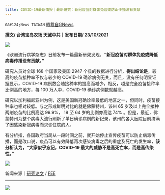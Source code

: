 ```yaml
---
title: COVID-19最新情报｜最新研究：新冠疫苗对群体免疫或防止传播没有贡献
---
```

`G&#124;News TAIWAN` [轉載自GNews](https://gnews.org/zh-hans/1612353/)

**撰文/ 台湾宝岛农场 天滅中共｜发布日期/ 23/10/2021**

![](https://assets.gnews.org/wp-content/uploads/2021/10/2222_0.jpg)

《欧洲流行病学杂志》日前发布一篇最新研究发现，**“新冠疫苗对群体免疫或降低病毒传播没有贡献。”**

研究人员对全球 168 个国家及美国 2947 个县的数据进行分析，**得出结论是**，较高的疫苗接种率不仅与较少的 COVID-19 确诊病例无关，而且，没有任何明显证据显示，COVID-19 病例数会随接种率的提高而减少，相反，越是完全疫苗接种率比例高的地方，每 100 万人中，COVID-19 确诊病例数就越高。

研究以加利福尼亚州为例，这是美国新冠确诊率最低的地区之一，但同时，疫苗接种率也相对较低。与之形成鲜明对比的就是佛蒙特州，该州 65 岁及以上完全接种两剂疫苗的比例高达 99.9%， 18 至 64 岁的比例亦高达 74% 。但是，最近，佛蒙特州为整个病毒大流行刷新了单日确诊病例的新纪录，该州的各大医院目前挤满了因感染新冠病毒而求诊住院的人。

有分析指，各国政府当局从一段时间之前，就开始停止宣传疫苗可以防止病毒传播，而是改口说，疫苗可以有效降低再次感染病毒之后的重症及死亡的发生率，**该分析认为，“大家似乎忘记，COVID-19 最大的威胁不是高死亡率，而是高传染性。”**

![](https://assets.gnews.org/wp-content/uploads/2021/10/14-6.jpg)

新闻来源｜[研究论文](https://www.ncbi.nlm.nih.gov/pmc/articles/PMC8481107/) / [FEE](https://fee.org/articles/vaccination-rates-not-linked-to-lower-covid-rates-epidemiology-paper-finds)

* * *

![](https://assets.gnews.org/wp-content/uploads/2021/10/Papercut-Style-Banner_2-1.jpg)
